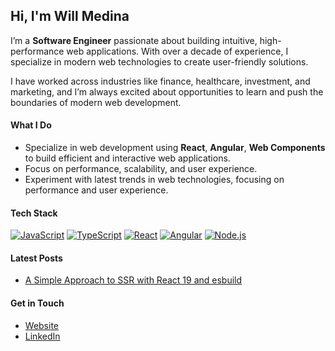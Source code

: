 ## Hi, I'm Will Medina

I’m a **Software Engineer** passionate about building intuitive, high-performance web applications. With over a decade of experience, I specialize in modern web technologies to create user-friendly solutions.

I have worked across industries like finance, healthcare, investment, and marketing, and I’m always excited about opportunities to learn and push the boundaries of modern web development.

#### What I Do
- Specialize in web development using **React**, **Angular**, **Web Components** to build efficient and interactive web applications.
- Focus on performance, scalability, and user experience.
- Experiment with latest trends in web technologies, focusing on performance and user experience.

#### Tech Stack
[![JavaScript](https://img.shields.io/badge/JavaScript-gray?logo=javascript&logoColor=white&style=flat-square)](https://developer.mozilla.org/en-US/docs/Web/JavaScript)
[![TypeScript](https://img.shields.io/badge/TypeScript-gray?logo=typescript&logoColor=white&style=flat-square)](https://www.typescriptlang.org/)
[![React](https://img.shields.io/badge/React-gray?logo=react&logoColor=white&style=flat-square)](https://react.dev/)
[![Angular](https://img.shields.io/badge/Angular-gray?logo=angular&logoColor=white&style=flat-square)](https://angular.io/)
[![Node.js](https://img.shields.io/badge/Node.js-gray?logo=node.js&logoColor=white&style=flat-square)](https://nodejs.org/)

#### Latest Posts

- [A Simple Approach to SSR with React 19 and esbuild](https://dev.to/willyelm/a-simple-approach-to-ssr-with-react-19-and-esbuild-26e5)

#### Get in Touch
- [Website](https://willyelm.com)
- [LinkedIn](https://www.linkedin.com/in/willyelm/)
